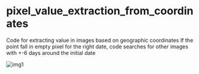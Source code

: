 # pixel_value_extraction_from_coordinates

Code for extracting value in images based on geographic coordinates If the point fall in empty pixel for the right date, code searches for other images with +-6 days around the initial date


![img1](https://github.com/martinrapilly/pixel_value_extraction_from_coordinates/assets/92572325/d7a206b8-654c-4da8-ab04-c605760823d9)
